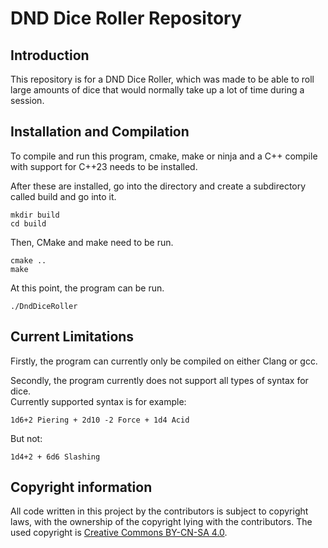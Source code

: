 # DND Dice Roller Repository

## Introduction

This repository is for a DND Dice Roller, which was made to be able to roll large amounts of dice that would normally take up a lot of time during a session.

## Installation and Compilation

To compile and run this program, cmake, make or ninja and a C++ compile with support for C++23 needs to be installed.

After these are installed, go into the directory and create a subdirectory called build and go into it.
```
mkdir build
cd build
```

Then, CMake and make need to be run.
```
cmake ..
make
```

At this point, the program can be run.
```
./DndDiceRoller
```

## Current Limitations

Firstly, the program can currently only be compiled on either Clang or gcc.

Secondly, the program currently does not support all types of syntax for dice.<br>
Currently supported syntax is for example:
```
1d6+2 Piering + 2d10 -2 Force + 1d4 Acid
```
But not:
```
1d4+2 + 6d6 Slashing
```

## Copyright information

All code written in this project by the contributors is subject to copyright laws, with the ownership of the copyright lying with the contributors. The used copyright is [Creative Commons BY-CN-SA 4.0](https://creativecommons.org/licenses/by-nc-sa/4.0/).
